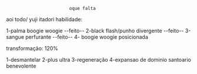                             oque falta 

aoi todo/ yuji itadori
habilidade:

1-palma boogie woogie --feito--
2-black flash/punho divergente --feito--
3-sangue perfurante --feito--
4- boogie woogie posicionada

transformação: 120%

1-desmantelar
2-plus ultra
3-regeneração
4-expansao de dominio santoario benevolente